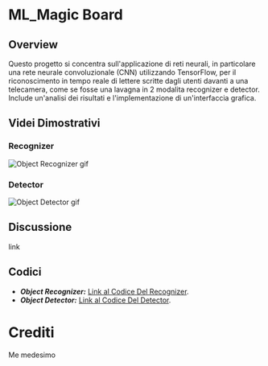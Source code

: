 # ML_Magic Board
## Overview
Questo progetto si concentra sull'applicazione di reti neurali, in particolare una rete neurale convoluzionale (CNN) utilizzando TensorFlow, per il riconoscimento in tempo reale di lettere scritte dagli utenti davanti a una telecamera, come se fosse una lavagna in 2 modalita recognizer e detector. Include un'analisi dei risultati e l'implementazione di un'interfaccia grafica.

## Videi Dimostrativi

### Recognizer

![Object Recognizer gif](https://github.com/oligiochi/ASCII/assets/54629432/958b0ea9-6d94-4e83-ac6f-9d2b4e69d029)

### Detector

![Object Detector gif](https://github.com/oligiochi/ASCII/assets/54629432/8f0d1d33-cf31-4869-9f37-3cf223a6bdc4)

## Discussione



link

## Codici
- **_Object Recognizer:_**
  [Link al Codice Del Recognizer](ASCII_ObjectReconizer.ipynb).
- **_Object Detector:_**
  [Link al Codice Del Detector](ASCII_ObjectDetector.ipynb).

# Crediti
Me medesimo
